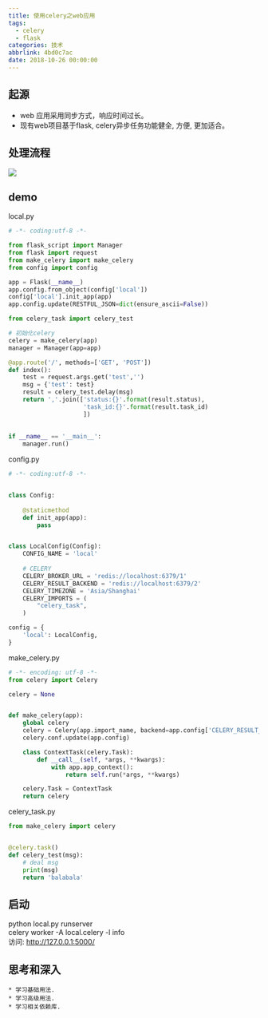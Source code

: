 ```yaml
---
title: 使用celery之web应用
tags:
  - celery
  - flask
categories: 技术
abbrlink: 4bd0c7ac
date: 2018-10-26 00:00:00
---
```

## 起源
 * web 应用采用同步方式，响应时间过长。
 * 现有web项目基于flask, celery异步任务功能健全, 方便, 更加适合。
<!-- more -->

## 处理流程
![](/blog/images/celery_web/celery_web_1.jpg)

## demo
local.py
```python
# -*- coding:utf-8 -*-

from flask_script import Manager
from flask import request
from make_celery import make_celery
from config import config

app = Flask(__name__)
app.config.from_object(config['local'])
config['local'].init_app(app)
app.config.update(RESTFUL_JSON=dict(ensure_ascii=False))

from celery_task import celery_test

# 初始化celery
celery = make_celery(app)
manager = Manager(app=app)

@app.route('/', methods=['GET', 'POST'])
def index():
    test = request.args.get('test','')
    msg = {'test': test}
    result = celery_test.delay(msg)
    return ','.join(['status:{}'.format(result.status),
                     'task_id:{}'.format(result.task_id)
                     ])
             
                     
if __name__ == '__main__':
    manager.run()
```
config.py
```python
# -*- coding:utf-8 -*-


class Config:
    
    @staticmethod
    def init_app(app):
        pass


class LocalConfig(Config):
    CONFIG_NAME = 'local'
   
    # CELERY
    CELERY_BROKER_URL = 'redis://localhost:6379/1'
    CELERY_RESULT_BACKEND = 'redis://localhost:6379/2'
    CELERY_TIMEZONE = 'Asia/Shanghai'
    CELERY_IMPORTS = (
        "celery_task",
    )

config = {
    'local': LocalConfig,
}

```
make_celery.py
```python
# -*- encoding: utf-8 -*-
from celery import Celery

celery = None


def make_celery(app):
    global celery
    celery = Celery(app.import_name, backend=app.config['CELERY_RESULT_BACKEND'], broker=app.config['CELERY_BROKER_URL'])
    celery.conf.update(app.config)

    class ContextTask(celery.Task):
        def __call__(self, *args, **kwargs):
            with app.app_context():
                return self.run(*args, **kwargs)

    celery.Task = ContextTask
    return celery
```
celery_task.py
```python
from make_celery import celery


@celery.task()
def celery_test(msg):
    # deal msg
    print(msg)
    return 'balabala'
```
## 启动
python local.py runserver  
celery worker -A local.celery -l info  
访问: http://127.0.0.1:5000/
## 思考和深入
    * 学习基础用法.
    * 学习高级用法.
    * 学习相关依赖库.